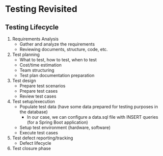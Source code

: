 # Testing Revisited

## Testing Lifecycle
1. Requirements Analysis
    - Gather and analyze the requirements
    - Reviewing documents, structure, code, etc.
2. Test planning
    - What to test, how to test, when to test
    - Cost/time estimation
    - Team structuring
    - Test plan documentation preparation
3. Test design
    - Prepare test scenarios
    - Prepare test cases
    - Review test cases
4. Test setup/execution
    - Populate test data (have some data prepared for testing purposes in the database)
        - In our case, we can configure a data.sql file with INSERT queries (for a Spring Boot application)
    - Setup test environment (hardware, software)
    - Execute test cases
5. Test defect reporting/tracking
    - Defect lifecycle
6. Test closure phase